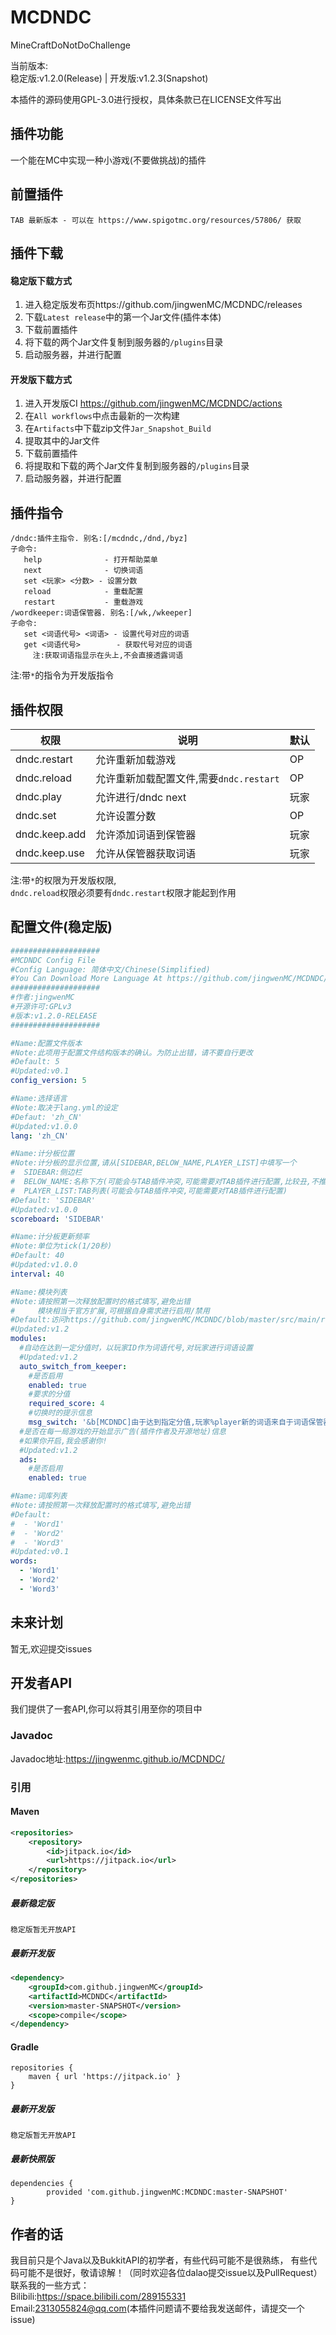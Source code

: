# MCDNDC
MineCraftDoNotDoChallenge  
  
当前版本:  
稳定版:v1.2.0(Release)    |   开发版:v1.2.3(Snapshot)  

本插件的源码使用GPL-3.0进行授权，具体条款已在LICENSE文件写出  

## 插件功能
一个能在MC中实现一种小游戏(不要做挑战)的插件

## 前置插件
```
TAB 最新版本 - 可以在 https://www.spigotmc.org/resources/57806/ 获取
```

## 插件下载
#### 稳定版下载方式
1. 进入稳定版发布页https://github.com/jingwenMC/MCDNDC/releases  
2. 下载`Latest release`中的第一个Jar文件(插件本体)  
3. 下载前置插件  
4. 将下载的两个Jar文件复制到服务器的`/plugins`目录  
5. 启动服务器，并进行配置
#### 开发版下载方式
1. 进入开发版CI https://github.com/jingwenMC/MCDNDC/actions
2. 在`All workflows`中点击最新的一次构建
3. 在`Artifacts`中下载zip文件`Jar_Snapshot_Build`
4. 提取其中的Jar文件
5. 下载前置插件
6. 将提取和下载的两个Jar文件复制到服务器的`/plugins`目录
7. 启动服务器，并进行配置
## 插件指令
```text
/dndc:插件主指令. 别名:[/mcdndc,/dnd,/byz]
子命令:
   help              - 打开帮助菜单
   next              - 切换词语
   set <玩家> <分数> - 设置分数
   reload            - 重载配置
   restart           - 重载游戏
/wordkeeper:词语保管器. 别名:[/wk,/wkeeper]
子命令:
   set <词语代号> <词语> - 设置代号对应的词语
   get <词语代号>        - 获取代号对应的词语
     注:获取词语指显示在头上,不会直接透露词语
```
注:带`*`的指令为开发版指令 

## 插件权限

权限 | 说明 | 默认
----|----|----
dndc.restart      | 允许重新加载游戏     |OP
dndc.reload       | 允许重新加载配置文件,需要`dndc.restart` |OP
dndc.play         | 允许进行/dndc next   |玩家
dndc.set          | 允许设置分数         |OP
dndc.keep.add     | 允许添加词语到保管器 |玩家
dndc.keep.use     | 允许从保管器获取词语 |玩家

注:带`*`的权限为开发版权限,  
`dndc.reload`权限必须要有`dndc.restart`权限才能起到作用


## 配置文件(稳定版)
```yaml
####################
#MCDNDC Config File
#Config Language: 简体中文/Chinese(Simplified)
#You Can Download More Language At https://github.com/jingwenMC/MCDNDC/tree/master/langs
####################
#作者:jingwenMC
#开源许可:GPLv3
#版本:v1.2.0-RELEASE
####################

#Name:配置文件版本
#Note:此项用于配置文件结构版本的确认。为防止出错，请不要自行更改
#Default: 5
#Updated:v0.1
config_version: 5

#Name:选择语言
#Note:取决于lang.yml的设定
#Defaut: 'zh_CN'
#Updated:v1.0.0
lang: 'zh_CN'

#Name:计分板位置
#Note:计分板的显示位置,请从[SIDEBAR,BELOW_NAME,PLAYER_LIST]中填写一个
#  SIDEBAR:侧边栏
#  BELOW_NAME:名称下方(可能会与TAB插件冲突,可能需要对TAB插件进行配置,比较丑,不推荐)
#  PLAYER_LIST:TAB列表(可能会与TAB插件冲突,可能需要对TAB插件进行配置)
#Default: 'SIDEBAR'
#Updated:v1.0.0
scoreboard: 'SIDEBAR'

#Name:计分板更新频率
#Note:单位为tick(1/20秒)
#Default: 40
#Updated:v1.0.0
interval: 40

#Name:模块列表
#Note:请按照第一次释放配置时的格式填写,避免出错
#     模块相当于官方扩展,可根据自身需求进行启用/禁用
#Default:访问https://github.com/jingwenMC/MCDNDC/blob/master/src/main/resources/config.yml
#Updated:v1.2
modules:
  #自动在达到一定分值时，以玩家ID作为词语代号,对玩家进行词语设置
  #Updated:v1.2
  auto_switch_from_keeper:
    #是否启用
    enabled: true
    #要求的分值
    required_score: 4
    #切换时的提示信息
    msg_switch: '&b[MCDNDC]由于达到指定分值,玩家%player新的词语来自于词语保管器.'
  #是否在每一局游戏的开始显示广告(插件作者及开源地址)信息
  #如果你开启,我会感谢你!
  #Updated:v1.2
  ads:
    #是否启用
    enabled: true

#Name:词库列表
#Note:请按照第一次释放配置时的格式填写,避免出错
#Default:
#  - 'Word1'
#  - 'Word2'
#  - 'Word3'
#Updated:v0.1
words:
  - 'Word1'
  - 'Word2'
  - 'Word3'
```

## 未来计划
暂无,欢迎提交issues

## 开发者API
我们提供了一套API,你可以将其引用至你的项目中
### Javadoc
Javadoc地址:https://jingwenmc.github.io/MCDNDC/
### 引用
#### Maven
```xml
<repositories>
	<repository>
		<id>jitpack.io</id>
		<url>https://jitpack.io</url>
	</repository>
</repositories>
```
##### 最新稳定版
```text
稳定版暂无开放API
```
##### 最新开发版
```xml
<dependency>
	<groupId>com.github.jingwenMC</groupId>
	<artifactId>MCDNDC</artifactId>
	<version>master-SNAPSHOT</version>
	<scope>compile</scope>
</dependency>
```
#### Gradle
```text
repositories {
	maven { url 'https://jitpack.io' }
}
```
##### 最新开发版
```text
稳定版暂无开放API
```
##### 最新快照版
```text
dependencies {
        provided 'com.github.jingwenMC:MCDNDC:master-SNAPSHOT'
}
```

## 作者的话
我目前只是个Java以及BukkitAPI的初学者，有些代码可能不是很熟练，
有些代码可能不是很好，敬请谅解！（同时欢迎各位dalao提交issue以及PullRequest）  
联系我的一些方式：  
Bilibili:https://space.bilibili.com/289155331  
Email:2313055824@qq.com(本插件问题请不要给我发送邮件，请提交一个issue)  